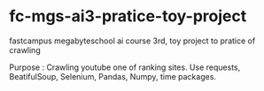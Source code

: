 # fc-mgs-ai3-pratice-toy-project
fastcampus megabyteschool ai course 3rd, toy project to pratice of crawling

Purpose : Crawling youtube one of ranking sites.
Use requests, BeatifulSoup, Selenium, Pandas, Numpy, time packages.
